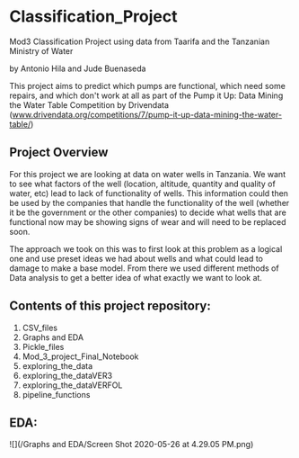 # Classification_Project
Mod3 Classification Project using data from Taarifa and the Tanzanian Ministry of Water

by Antonio Hila and Jude Buenaseda

This project aims to predict which pumps are functional, which need some repairs, and which don't work at all as part of the Pump it Up: Data Mining the Water Table Competition by Drivendata (www.drivendata.org/competitions/7/pump-it-up-data-mining-the-water-table/) 


## Project Overview
For this project we are looking at data on water wells in Tanzania. We want to see what factors of the well (location, altitude, quantity and quality of water, etc) lead to lack of functionality of wells. This information could then be used by the companies that handle the functionality of the well (whether it be the government or the other companies) to decide what wells that are functional now may be showing signs of wear and will need to be replaced soon.

The approach we took on this was to first look at this problem as a logical one and use preset ideas we had about wells and what could lead to damage to make a base model. From there we used different methods of Data analysis to get a better idea of what exactly we want to look at.


## Contents of this project repository:
1. CSV_files
2. Graphs and EDA
3. Pickle_files
4. Mod_3_project_Final_Notebook
5. exploring_the_data
6. exploring_the_dataVER3
7. exploring_the_dataVERFOL
8. pipeline_functions


## EDA:

![](/Graphs and EDA/Screen Shot 2020-05-26 at 4.29.05 PM.png)
